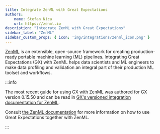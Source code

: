 ```yaml
---
title: Integrate ZenML with Great Expectations
authors:
    name: Stefan Nica
    url: https://zenml.io
description: "Integrate ZenML with Great Expectations"
sidebar_label: "ZenML"
sidebar_custom_props: { icon: 'img/integrations/zenml_icon.png' }
---
```


[ZenML](https://zenml.io/) is an extensible, open-source framework for creating production-ready portable machine learning (ML) pipelines.  Integrating Great Expectations (GX) with ZenML helps data scientists and ML engineers to make data profiling and validation an integral part of their
production ML toolset and workflows.

:::info 

The most recent guide for using GX with ZenML was authored for GX version 0.15.50 and can be read in [GX's versioned integration documentation for ZenML](/docs/0.15.50/integrations/integration_zenml).

Consult [the ZenML documentation](https://docs.zenml.io/mlops-stacks/data-validators/great-expectations)
for more information on how to use Great Expectations together with ZenML.

:::

